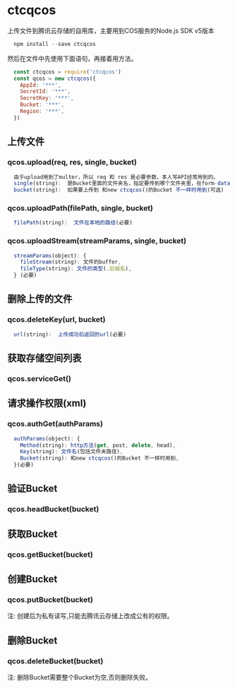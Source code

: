 # ctcqcos
上传文件到腾讯云存储的自用库，主要用到COS服务的Node.js SDK v5版本

```js
  npm install --save ctcqcos
```

然后在文件中先使用下面语句，再接着用方法。
```js
  const ctcqcos = require('ctcqcos')
  const qcos = new ctcqcos({
    AppId: '***',
    SecretId: '***',
    SecretKey: '***',
    Bucket: '***',
    Region: '***',
  })
```

## 上传文件
### qcos.upload(req, res, single, bucket)
```js
  由于upload用到了multer，所以 req 和 res 是必要参数，本人写API经常用到的。    
  single(string):  是Bucket里面的文件夹名，指定要传到哪个文件夹里，在form-data中上传文件的key也要为single的值(必要)    
  bucket(string):  如果要上传到 和new ctcqcos()的Bucket 不一样时用到(可选)    
```

### qcos.uploadPath(filePath, single, bucket)
```js
  filePath(string):  文件在本地的路径(必要)
```

### qcos.uploadStream(streamParams, single, bucket)
```js
  streamParams(object): {    
    fileStream(string): 文件的buffer,    
    fileType(string): 文件的类型(.后缀名),    
  } (必要)    
```

## 删除上传的文件
### qcos.deleteKey(url, bucket)
```js
  url(string):  上传成功后返回的url(必要)
```

## 获取存储空间列表
### qcos.serviceGet()

## 请求操作权限(xml)
### qcos.authGet(authParams)
```js
  authParams(object): {    
    Method(string): http方法(get, post, delete, head),    
    Key(string): 文件名(包括文件夹路径),    
    Bucket(string): 和new ctcqcos()的Bucket 不一样时用到,    
  }(必要)
```

## 验证Bucket
### qcos.headBucket(bucket)

## 获取Bucket
### qcos.getBucket(bucket)

## 创建Bucket
### qcos.putBucket(bucket)
注: 创建后为私有读写,只能去腾讯云存储上改成公有的权限。

## 删除Bucket
### qcos.deleteBucket(bucket)
注: 删除Bucket需要整个Bucket为空,否则删除失败。


